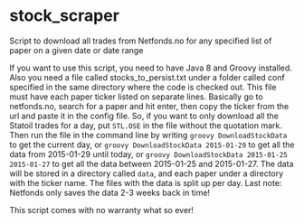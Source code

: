 # stock_scraper
Script to download all trades from Netfonds.no for any specified list of paper on a given date or date range

If you want to use this script, you need to have Java 8 and Groovy installed. Also you need a file called
stocks_to_persist.txt under a folder called conf specified in the same directory where the code is checked out. This file 
must have each paper ticker listed on separate lines. Basically go to netfonds.no, search for a paper and hit enter,
then copy the ticker from the url and paste it in the config file.
So, if you want to only download all the Statoil trades for a day, put `STL.OSE` in the
file without the quotation mark. Then run the file in the command line by writing `groovy DownloadStockData` 
to get the current day, or `groovy DownloadStockData 2015-01-29` to get all the data from 2015-01-29 until today, or 
`groovy DownloadStockData 2015-01-25 2015-01-27` to get all the data between 2015-01-25 and 2015-01-27. The data will be stored
in a directory called `data`, and each paper under a directory with the ticker name. The files with the data is split up per day.
Last note: Netfonds only saves the data 2-3 weeks back in time!

This script comes with no warranty what so ever!


